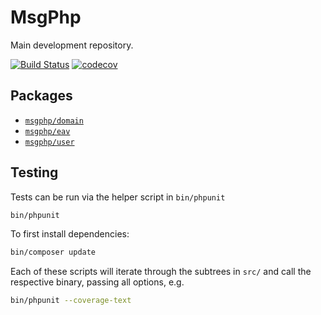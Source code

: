 # MsgPhp

Main development repository.

[![Build Status](https://travis-ci.org/msgphp/msgphp.svg?branch=master)](https://travis-ci.org/msgphp/msgphp) [![codecov](https://codecov.io/gh/msgphp/msgphp/branch/master/graph/badge.svg)](https://codecov.io/gh/msgphp/msgphp)

## Packages

- [`msgphp/domain`](https://github.com/msgphp/domain)
- [`msgphp/eav`](https://github.com/msgphp/eav)
- [`msgphp/user`](https://github.com/msgphp/user)

## Testing

Tests can be run via the helper script in `bin/phpunit`

```bash
bin/phpunit
```

To first install dependencies:

```bash
bin/composer update
```

Each of these scripts will iterate through the subtrees in `src/` and call the
respective binary, passing all options, e.g.

```bash
bin/phpunit --coverage-text
```
